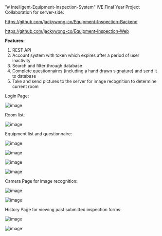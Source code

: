 "# Intelligent-Equipment-Inspection-System" 
IVE Final Year Project
Collaboration for server-side:

https://github.com/jackywong-co/Equipment-Inspection-Backend

https://github.com/jackywong-co/Equipment-Inspection-Web

**Features:**
1. REST API
2. Account system with token which expires after a period of user inactivity
3. Search and filter through database
4. Complete questionnaires (including a hand drawn signature) and send it to database
5. Take and send pictures to the server for image recognition to determine current room

Login Page:

![image](https://github.com/LamHonYinMarco/Intelligent-Equipment-Inspection-System/assets/39740130/63e13fe4-c5a8-422b-912d-6625d8b52480)


Room list:

![image](https://github.com/LamHonYinMarco/Intelligent-Equipment-Inspection-System/assets/39740130/f2da7101-605f-4967-8919-c2048175a2c4)

Equipment list and questionnaire:

![image](https://github.com/LamHonYinMarco/Intelligent-Equipment-Inspection-System/assets/39740130/5dfc983b-1bef-4a31-bd6d-c551d2ec3d16)

![image](https://github.com/LamHonYinMarco/Intelligent-Equipment-Inspection-System/assets/39740130/ebaec1fa-c401-4c56-a6c7-9462c4b2360b)

![image](https://github.com/LamHonYinMarco/Intelligent-Equipment-Inspection-System/assets/39740130/0916fc35-17b3-4905-a7ad-455ccddb23dc)

![image](https://github.com/LamHonYinMarco/Intelligent-Equipment-Inspection-System/assets/39740130/0d4df50f-be5d-4761-aa61-544cd8e74b8b)

Camera Page for image recognition:

![image](https://github.com/LamHonYinMarco/Intelligent-Equipment-Inspection-System/assets/39740130/d206d765-52bf-47f0-9f80-c9ac16e321e2)

![image](https://github.com/LamHonYinMarco/Intelligent-Equipment-Inspection-System/assets/39740130/545ffd01-d756-4725-896e-83be8d80c1b9)


History Page for viewing past submitted inspection forms: 

![image](https://github.com/LamHonYinMarco/Intelligent-Equipment-Inspection-System/assets/39740130/cea4741f-70d7-42dc-b2f1-5247b6fef951)

![image](https://github.com/LamHonYinMarco/Intelligent-Equipment-Inspection-System/assets/39740130/00885f2f-6a9d-4c6b-8751-01a77af56d5f)


